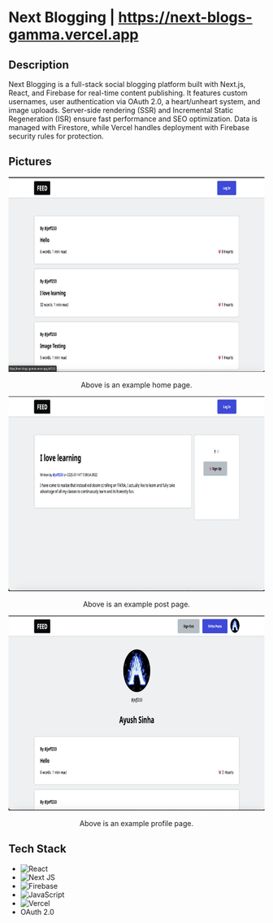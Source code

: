 # Next Blogging | https://next-blogs-gamma.vercel.app

## Description
Next Blogging is a full-stack social blogging platform built with Next.js, React, and Firebase for real-time content publishing. It features custom usernames, user authentication via OAuth 2.0, a heart/unheart system, and image uploads. Server-side rendering (SSR) and Incremental Static Regeneration (ISR) ensure fast performance and SEO optimization. Data is managed with Firestore, while Vercel handles deployment with Firebase security rules for protection.

## Pictures
<div align="center">
  <img src="bloggingFeed.png" width="666" height="383">
</div>
<p align="center">
  Above is an example home page.
</p>
<div align="center">
  <img src="bloggingPost.png" width="666" height="383">
</div>
<p align="center">
  Above is an example post page.
</p>
<div align="center">
  <img src="bloggingProfile.png" width="666" height="383">
</div>
<p align="center">
  Above is an example profile page.
</p>

## Tech Stack
- ![React](https://img.shields.io/badge/react-%2320232a.svg?style=for-the-badge&logo=react&logoColor=%2361DAFB)
- ![Next JS](https://img.shields.io/badge/Next-black?style=for-the-badge&logo=next.js&logoColor=white)
- ![Firebase](https://img.shields.io/badge/Firebase-039BE5?style=for-the-badge&logo=Firebase&logoColor=white)
- ![JavaScript](https://img.shields.io/badge/javascript-%23323330.svg?style=for-the-badge&logo=javascript&logoColor=%23F7DF1E)
- ![Vercel](https://img.shields.io/badge/vercel-%23000000.svg?style=for-the-badge&logo=vercel&logoColor=white)
- OAuth 2.0
